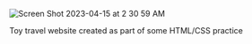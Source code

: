 ![Screen Shot 2023-04-15 at 2 30 59 AM](https://user-images.githubusercontent.com/66448493/232190766-42abb5e8-d646-4f77-ae47-180fdd2407da.png)

Toy travel website created as part of some HTML/CSS practice


